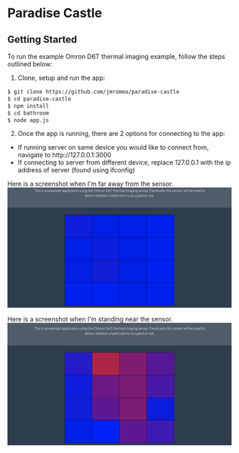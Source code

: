 # Paradise Castle

## Getting Started

To run the example Omron D6T thermal imaging example, follow the steps outlined below:

1. Clone, setup and run the app:

```
$ git clone https://github.com/jmromeo/paradise-castle
$ cd paradise-castle
$ npm install
$ cd bathroom
$ node app.js
```

2. Once the app is running, there are 2 options for connecting to the app:

<ul>
  <li> If running server on same device you would like to connect from, navigate to http://127.0.0.1:3000 </li>
  <li> If connecting to server from different device, replace 127.0.0.1 with the ip address of server (found using ifconfig) </li>
</ul>

Here is a screenshot when I'm far away from the sensor.
![ScreenShot](documentation/images/noperson.png)

Here is a screenshot when I'm standing near the sensor.
![ScreenShot](documentation/images/person.png)
